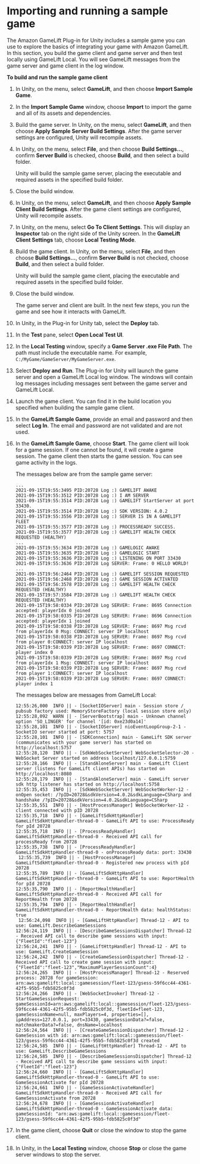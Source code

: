 # Importing and running a sample game<a name="unity-plug-in-sample-game"></a>

The Amazon GameLift Plug\-in for Unity includes a sample game you can use to explore the basics of integrating your game with Amazon GameLift\. In this section, you build the game client and game server and then test locally using GameLift Local\. You will see GameLift messages from the game server and game client in the log window\. 

**To build and run the sample game client**

1. In Unity, on the menu, select **GameLift**, and then choose **Import Sample Game**\.

1. In the **Import Sample Game** window, choose **Import** to import the game and all of its assets and dependencies\.

1. Build the game server\. In Unity, on the menu, select **GameLift**, and then choose **Apply Sample Server Build Settings**\. After the game server settings are configured, Unity will recompile assets\. 

1. In Unity, on the menu, select **File**, and then choose **Build Settings\.\.\.**, confirm **Server Build** is checked, choose **Build**, and then select a build folder\. 

   Unity will build the sample game server, placing the executable and required assets in the specified build folder\.

1. Close the build window\.

1. In Unity, on the menu, select **GameLift**, and then choose **Apply Sample Client Build Settings**\. After the game client settings are configured, Unity will recompile assets\. 

1. In Unity, on the menu, select **Go To Client Settings**\. This will display an **Inspector** tab on the right side of the Unity screen\. In the **GameLift Client Settings** tab, choose **Local Testing Mode**\. 

1. Build the game client\. In Unity, on the menu, select **File**, and then choose **Build Settings\.\.\.**, confirm **Server Build** is not checked, choose **Build**, and then select a build folder\. 

   Unity will build the sample game client, placing the executable and required assets in the specified build folder\.

1. Close the build window\.

   The game server and client are built\. In the next few steps, you run the game and see how it interacts with GameLift\.

1. In Unity, in the Plug\-in for Unity tab, select the **Deploy** tab\.

1. In the **Test** pane, select **Open Local Test UI**\. 

1. In the **Local Testing** window, specify a **Game Server \.exe File Path**\. The path must include the executable name\. For example, `C:/MyGame/GameServer/MyGameServer.exe`\. 

1. Select **Deploy and Run**\. The Plug\-in for Unity will launch the game server and open a GameLift Local log window\. The windows will contain log messages including messages sent between the game server and GameLift Local\. 

1. Launch the game client\. You can find it in the build location you specified when building the sample game client\.

1. In the **GameLift Sample Game**, provide an email and password and then select **Log In**\. The email and password are not validated and are not used\.

   

1. In the **GameLift Sample Game**, choose **Start**\. The game client will look for a game session\. If one cannot be found, it will create a game session\. The game client then starts the game session\. You can see game activity in the logs\.

   The messages below are from the sample game server:

   ```
   ...
   2021-09-15T19:55:3495 PID:20728 Log :) GAMELIFT AWAKE 
   2021-09-15T19:55:3512 PID:20728 Log :) I AM SERVER 
   2021-09-15T19:55:3514 PID:20728 Log :) GAMELIFT StartServer at port 33430. 
   2021-09-15T19:55:3514 PID:20728 Log :) SDK VERSION: 4.0.2 
   2021-09-15T19:55:3556 PID:20728 Log :) SERVER IS IN A GAMELIFT FLEET 
   2021-09-15T19:55:3577 PID:20728 Log :) PROCESSREADY SUCCESS. 
   2021-09-15T19:55:3577 PID:20728 Log :) GAMELIFT HEALTH CHECK REQUESTED (HEALTHY)
   ...
   2021-09-15T19:55:3634 PID:20728 Log :) GAMELOGIC AWAKE 
   2021-09-15T19:55:3635 PID:20728 Log :) GAMELOGIC START 
   2021-09-15T19:55:3636 PID:20728 Log :) LISTENING ON PORT 33430 
   2021-09-15T19:55:3636 PID:20728 Log SERVER: Frame: 0 HELLO WORLD! 
   ...
   2021-09-15T19:56:2464 PID:20728 Log :) GAMELIFT SESSION REQUESTED
   2021-09-15T19:56:2468 PID:20728 Log :) GAME SESSION ACTIVATED
   2021-09-15T19:56:3578 PID:20728 Log :) GAMELIFT HEALTH CHECK REQUESTED (HEALTHY)
   2021-09-15T19:57:3584 PID:20728 Log :) GAMELIFT HEALTH CHECK REQUESTED (HEALTHY)
   2021-09-15T19:58:0334 PID:20728 Log SERVER: Frame: 8695 Connection accepted: playerIdx 0 joined
   2021-09-15T19:58:0335 PID:20728 Log SERVER: Frame: 8696 Connection accepted: playerIdx 1 joined 
   2021-09-15T19:58:0338 PID:20728 Log SERVER: Frame: 8697 Msg rcvd from playerIdx 0 Msg: CONNECT: server IP localhost 
   2021-09-15T19:58:0338 PID:20728 Log SERVER: Frame: 8697 Msg rcvd from player 0:CONNECT: server IP localhost 
   2021-09-15T19:58:0339 PID:20728 Log SERVER: Frame: 8697 CONNECT: player index 0 
   2021-09-15T19:58:0339 PID:20728 Log SERVER: Frame: 8697 Msg rcvd from playerIdx 1 Msg: CONNECT: server IP localhost 
   2021-09-15T19:58:0339 PID:20728 Log SERVER: Frame: 8697 Msg rcvd from player 1:CONNECT: server IP localhost 
   2021-09-15T19:58:0339 PID:20728 Log SERVER: Frame: 8697 CONNECT: player index 1
   ```

   The messages below are messages from GameLift Local:

   ```
   12:55:26,000  INFO || - [SocketIOServer] main - Session store / pubsub factory used: MemoryStoreFactory (local session store only)
   12:55:28,092  WARN || - [ServerBootstrap] main - Unknown channel option 'SO_LINGER' for channel '[id: 0xe23d0a14]'
   12:55:28,101  INFO || - [SocketIOServer] nioEventLoopGroup-2-1 - SocketIO server started at port: 5757
   12:55:28,101  INFO || - [SDKConnection] main - GameLift SDK server (communicates with your game server) has started on http://localhost:5757
   12:55:28,120  INFO || - [SdkWebSocketServer] WebSocketSelector-20 - WebSocket Server started on address localhost/127.0.0.1:5759
   12:55:28,166  INFO || - [StandAloneServer] main - GameLift Client server (listens for GameLift client APIs) has started on http://localhost:8080
   12:55:28,179  INFO || - [StandAloneServer] main - GameLift server sdk http listener has started on http://localhost:5758
   12:55:35,453  INFO || - [SdkWebSocketServer] WebSocketWorker-12 - onOpen socket: /?pID=20728&sdkVersion=4.0.2&sdkLanguage=CSharp and handshake /?pID=20728&sdkVersion=4.0.2&sdkLanguage=CSharp
   12:55:35,551  INFO || - [HostProcessManager] WebSocketWorker-12 - client connected with pID 20728
   12:55:35,718  INFO || - [GameLiftSdkHttpHandler] GameLiftSdkHttpHandler-thread-0 - GameLift API to use: ProcessReady for pId 20728
   12:55:35,718  INFO || - [ProcessReadyHandler] GameLiftSdkHttpHandler-thread-0 - Received API call for processReady from 20728
   12:55:35,738  INFO || - [ProcessReadyHandler] GameLiftSdkHttpHandler-thread-0 - onProcessReady data: port: 33430
    12:55:35,739  INFO || - [HostProcessManager] GameLiftSdkHttpHandler-thread-0 - Registered new process with pId 20728
   12:55:35,789  INFO || - [GameLiftSdkHttpHandler] GameLiftSdkHttpHandler-thread-0 - GameLift API to use: ReportHealth for pId 20728
   12:55:35,790  INFO || - [ReportHealthHandler] GameLiftSdkHttpHandler-thread-0 - Received API call for ReportHealth from 20728
   12:55:35,794  INFO || - [ReportHealthHandler] GameLiftSdkHttpHandler-thread-0 - ReportHealth data: healthStatus: true
    12:56:24,098  INFO || - [GameLiftHttpHandler] Thread-12 - API to use: GameLift.DescribeGameSessions
   12:56:24,119  INFO || - [DescribeGameSessionsDispatcher] Thread-12 - Received API call to describe game sessions with input: {"FleetId":"fleet-123"}
   12:56:24,241  INFO || - [GameLiftHttpHandler] Thread-12 - API to use: GameLift.CreateGameSession
   12:56:24,242  INFO || - [CreateGameSessionDispatcher] Thread-12 - Received API call to create game session with input: {"FleetId":"fleet-123","MaximumPlayerSessionCount":4}
   12:56:24,265  INFO || - [HostProcessManager] Thread-12 - Reserved process: 20728 for gameSession: arn:aws:gamelift:local::gamesession/fleet-123/gsess-59f6cc44-4361-42f5-95b5-fdb5825c0f3d
   12:56:24,266  INFO || - [WebSocketInvoker] Thread-12 - StartGameSessionRequest: gameSessionId=arn:aws:gamelift:local::gamesession/fleet-123/gsess-59f6cc44-4361-42f5-95b5-fdb5825c0f3d, fleetId=fleet-123, gameSessionName=null, maxPlayers=4, properties=[], ipAddress=127.0.0.1, port=33430, gameSessionData?=false, matchmakerData?=false, dnsName=localhost
   12:56:24,564  INFO || - [CreateGameSessionDispatcher] Thread-12 - GameSession with id: arn:aws:gamelift:local::gamesession/fleet-123/gsess-59f6cc44-4361-42f5-95b5-fdb5825c0f3d created
   12:56:24,585  INFO || - [GameLiftHttpHandler] Thread-12 - API to use: GameLift.DescribeGameSessions
   12:56:24,585  INFO || - [DescribeGameSessionsDispatcher] Thread-12 - Received API call to describe game sessions with input: {"FleetId":"fleet-123"}
   12:56:24,660  INFO || - [GameLiftSdkHttpHandler] GameLiftSdkHttpHandler-thread-0 - GameLift API to use: GameSessionActivate for pId 20728
   12:56:24,661  INFO || - [GameSessionActivateHandler] GameLiftSdkHttpHandler-thread-0 - Received API call for GameSessionActivate from 20728
   12:56:24,678  INFO || - [GameSessionActivateHandler] GameLiftSdkHttpHandler-thread-0 - GameSessionActivate data: gameSessionId: "arn:aws:gamelift:local::gamesession/fleet-123/gsess-59f6cc44-4361-42f5-95b5-fdb5825c0f3d"
   ```

1. In the game client, choose **Quit** or close the window to stop the game client\. 

1. In Unity, in the **Local Testing** window, choose **Stop** or close the game server windows to stop the server\. 